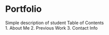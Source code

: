 # Portfolio
Simple description of student
Table of Contents  
    1. About Me
    2. Previous Work
    3. Contact Info